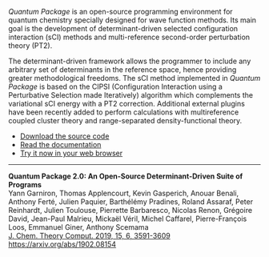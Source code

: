 *Quantum Package* is an open-source programming environment for quantum
chemistry specially designed for wave function methods. Its main goal is the
development of determinant-driven selected configuration interaction (sCI)
methods and multi-reference second-order perturbation theory (PT2).

The determinant-driven framework allows the programmer to include any arbitrary
set of determinants in the reference space, hence providing greater
methodological freedoms. The sCI method implemented in *Quantum Package* is
based on the CIPSI (Configuration Interaction using a Perturbative Selection
made Iteratively) algorithm which complements the variational sCI energy with a
PT2 correction.  Additional external plugins have been recently added to
perform calculations with multireference coupled cluster theory and
range-separated density-functional theory.


* [Download the source code](http://github.com/QuantumPackage/qp2/releases/latest)
* [Read the documentation](https://quantum-package.readthedocs.io)
* [Try it now in your web browser](/page/try)

-----------------

**Quantum Package 2.0: An Open-Source Determinant-Driven Suite of Programs**\
Yann Garniron, Thomas Applencourt, Kevin Gasperich, Anouar Benali, Anthony Ferté, Julien Paquier, Barthélémy Pradines, Roland Assaraf, Peter Reinhardt, Julien Toulouse, Pierrette Barbaresco, Nicolas Renon, Grégoire David, Jean-Paul Malrieu, Mickaël Véril, Michel Caffarel, Pierre-François Loos, Emmanuel Giner, Anthony Scemama\
[J. Chem. Theory Comput. 2019, 15, 6, 3591-3609](https://doi.org/10.1021/acs.jctc.9b00176)
https://arxiv.org/abs/1902.08154
